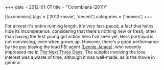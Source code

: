 +++
date = 2012-01-07
title = "Colombiana (2011)"

[taxonomies]
tags = ['2012-movie', 'decent']
categories = ['movies']
+++

For almost it\'s entire running length, it\'s very fast-paced, a fact
that helps hide its incompetence, considering that there\'s nothing new
or fresh, other than having the first young girl action hero I\'ve seen
yet. Hers portrayal is not convincing, even when grown up. However,
there\'s a good performance by the guy playing the lead FBI agent
([Lennie James]), who recently impressed me in [The Next Three Days].
The subplot involving the love interest was a waste of time, although it
was well-made, as is the movie in general.

  [Lennie James]: http://en.wikipedia.org/wiki/Lennie_James
  [The Next Three Days]: http://movies.tshepang.net/the-next-three-days-2010
